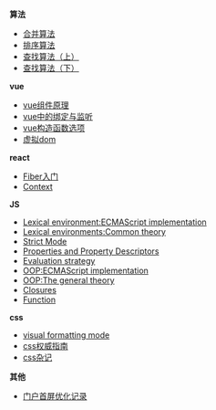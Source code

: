 **算法**
* [合并算法](https://github.com/jiangchenguang/blog/issues/6)
* [排序算法](https://github.com/jiangchenguang/blog/issues/7)
* [查找算法（上）](https://github.com/jiangchenguang/blog/issues/8)
* [查找算法（下）](https://github.com/jiangchenguang/blog/issues/9)

**vue**
* [vue组件原理](https://github.com/jiangchenguang/blog/issues/4)
* [vue中的绑定与监听](https://github.com/jiangchenguang/blog/issues/5)
* [vue构造函数选项](https://github.com/jiangchenguang/blog/issues/3)
* [虚拟dom](https://github.com/jiangchenguang/blog/issues/2)

**react**
* [Fiber入门](https://github.com/jiangchenguang/blog/issues/23)
* [Context](https://github.com/jiangchenguang/blog/issues/24)

**JS**
* [Lexical environment:ECMAScript implementation](https://github.com/jiangchenguang/blog/issues/18)
* [Lexical environments:Common theory](https://github.com/jiangchenguang/blog/issues/17)
* [Strict Mode](https://github.com/jiangchenguang/blog/issues/16)
* [Properties and Property Descriptors](https://github.com/jiangchenguang/blog/issues/15)
* [Evaluation strategy](https://github.com/jiangchenguang/blog/issues/22)
* [OOP:ECMAScript implementation](https://github.com/jiangchenguang/blog/issues/21)
* [OOP:The general theory](https://github.com/jiangchenguang/blog/issues/20)
* [Closures](https://github.com/jiangchenguang/blog/issues/19)
* [Function](https://github.com/jiangchenguang/blog/issues/1)

**css**
* [visual formatting mode](https://github.com/jiangchenguang/blog/issues/14)
* [css权威指南](https://github.com/jiangchenguang/blog/issues/13)
* [css杂记](https://github.com/jiangchenguang/blog/issues/12)

**其他**
* [门户首屏优化记录](https://github.com/jiangchenguang/blog/issues/10)
